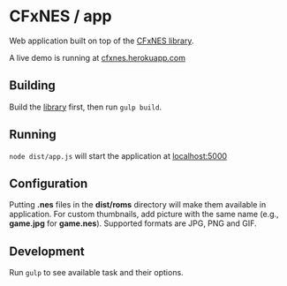 # CFxNES / app

Web application built on top of the [CFxNES library](../lib).

A live demo is running at [cfxnes.herokuapp.com](http://cfxnes.herokuapp.com)

## Building

Build the [library](../lib) first, then run `gulp build`.

## Running

`node dist/app.js` will start the application at [localhost:5000](http://localhost:5000)

## Configuration

Putting **.nes** files in the **dist/roms** directory will make them available in application.
For custom thumbnails, add picture with the same name (e.g., **game.jpg** for **game.nes**). Supported formats are JPG, PNG and GIF.

## Development

Run `gulp` to see available task and their options.
